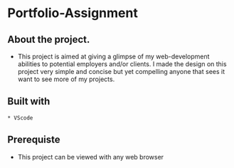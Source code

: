 # Portfolio-Assignment

## About the project.
* This project is aimed at giving a glimpse of  my web-development abilities to potential employers and/or clients. I made the design on this project very simple and concise but yet compelling anyone that sees it want to see more of my projects.

## Built with
    * VScode

## Prerequiste
* This project can be viewed with any web browser

## 
<!-- * I made a repository on my github account and cloned it into my local device through git bash. Once on my local device I used VScode to write the html pages and the css page. I then deployed my live website by pushing the code I wrote on my local repository to my online git hub repository. -->


